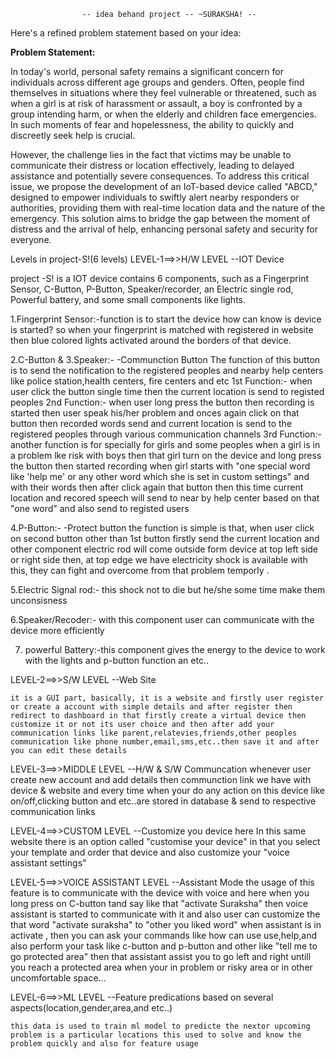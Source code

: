					-- idea behand project -- ~SURAKSHA! --


Here's a refined problem statement based on your idea:

**Problem Statement:**

In today's world, personal safety remains a significant concern for individuals across different age groups and genders. Often, people find themselves in situations where they feel vulnerable or threatened, such as when a girl is at risk of harassment or assault, a boy is confronted by a group intending harm, or when the elderly and children face emergencies. In such moments of fear and hopelessness, the ability to quickly and discreetly seek help is crucial. 

However, the challenge lies in the fact that victims may be unable to communicate their distress or location effectively, leading to delayed assistance and potentially severe consequences. To address this critical issue, we propose the development of an IoT-based device called "ABCD," designed to empower individuals to swiftly alert nearby responders or authorities, providing them with real-time location data and the nature of the emergency. This solution aims to bridge the gap between the moment of distress and the arrival of help, enhancing personal safety and security for everyone.


Levels in project-S!(6 levels)
LEVEL-1==>>H/W LEVEL
			--IOT Device

project -S! is a IOT device contains 6 components, such as a Fingerprint Sensor, C-Button, P-Button, Speaker/recorder, an Electric single rod, Powerful battery, and some small components like lights.

1.Fingerprint Sensor:-function is to start the device 
how can know is device is started? so when your fingerprint is matched with registered in website then blue colored lights activated around the borders of that device.

2.C-Button & 3.Speaker:- -Communction Button
	The function of this button is to send the notification to the registered peoples and nearby help centers like police station,health centers, fire centers and etc
	1st Function:- when user click the button single time then the current location is send to registed 				peoples
	2nd Function:- when user long press the button then recording is started then user speak his/her problem 			and onces again click on that button then recorded words send and current location is send 			to the registered peoples through various communication channels
	3rd Function:- another function is for specially for girls and some peoples when a girl is in a problem lke risk with boys then that girl turn on the device and long press the button then started recording when girl starts with "one special word like 'help me' or any other word which she is set in custom settings" and with their words then after click again that button then this time current location and recored speech will send to near by help center based on that "one word" and also send to registed users


4.P-Button:-  -Protect button
	the function is simple is that, when user click on second button other than 1st button firstly send the current location and other component electric rod will come outside form device at top left side or right side then, at top edge we have electricity shock is available with this, they can fight and overcome from that problem temporly .


5.Electric Signal rod:-
	this shock not to die but he/she some time make them unconsisness 

6.Speaker/Recoder:-
	with this component user can communicate with the device more efficiently 

7. powerful Battery:-this component gives the energy to the device to work with the lights and p-button function an etc..



LEVEL-2==>>S/W LEVEL
			--Web Site

	it is a GUI part, basically, it is a website and firstly user register or create a account with simple details and after register then redirect to dashboard in that firstly create a virtual device then customize it or not its user choice and then after add your  communication links like parent,relatevies,friends,other peoples communication like phone number,email,sms,etc..then save it and after you can edit these details 


LEVEL-3==>>MIDDLE LEVEL
			--H/W & S/W Communcation
	whenever user create new account and add details then communction link we have with device & website and every time when your do any action on this device like on/off,clicking button and etc..are stored in database & send to respective communication links


LEVEL-4==>>CUSTOM LEVEL
			--Customize you device here
	In this same website there is an option called "customise your device" in that you select your template and order that device and also customize your "voice assistant settings"


LEVEL-5==>>VOICE ASSISTANT LEVEL
			--Assistant Mode
	the usage of this feature is to communicate with the device with voice and here when you long press on C-button tand say like that "activate Suraksha" then voice assistant is started to communicate with it and also user can customize the that word "activate suraksha" to "other you liked word" when   assistant is in activate , then you can ask your commands like how can use use,help,and also perform your task like c-button and p-button and other like "tell me to go protected area" then that assistant assist you to go left and right untill you reach a protected area when your in problem or risky area or in other uncomfortable space...

LEVEL-6==>>ML LEVEL
			--Feature predications based on several aspects(location,gender,area,and etc..)

	this data is used to train ml model to predicte the nextor upcoming problem is a particular locations this used to solve and know the problem quickly and also for feature usage


